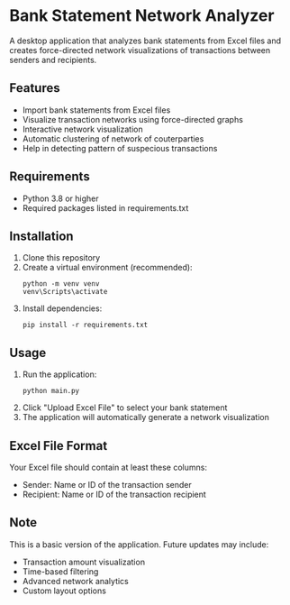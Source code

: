 # Bank Statement Network Analyzer

A desktop application that analyzes bank statements from Excel files and creates force-directed network visualizations of transactions between senders and recipients.

## Features
- Import bank statements from Excel files
- Visualize transaction networks using force-directed graphs
- Interactive network visualization
- Automatic clustering of network of couterparties
- Help in detecting pattern of suspecious transactions

## Requirements
- Python 3.8 or higher
- Required packages listed in requirements.txt

## Installation
1. Clone this repository
2. Create a virtual environment (recommended):
   ```
   python -m venv venv
   venv\Scripts\activate
   ```
3. Install dependencies:
   ```
   pip install -r requirements.txt
   ```

## Usage
1. Run the application:
   ```
   python main.py
   ```
2. Click "Upload Excel File" to select your bank statement
3. The application will automatically generate a network visualization

## Excel File Format
Your Excel file should contain at least these columns:
- Sender: Name or ID of the transaction sender
- Recipient: Name or ID of the transaction recipient

## Note
This is a basic version of the application. Future updates may include:
- Transaction amount visualization
- Time-based filtering
- Advanced network analytics
- Custom layout options
